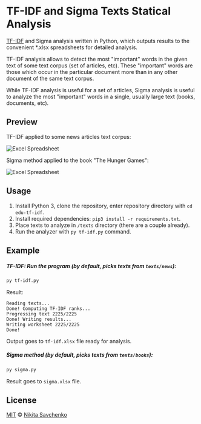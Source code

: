 # TF-IDF and Sigma Texts Statical Analysis

[TF-IDF](https://en.wikipedia.org/wiki/Tf%E2%80%93idf) and Sigma analysis written in Python, which 
outputs results to the convenient *.xlsx spreadsheets for detailed analysis.

TF-IDF analysis allows to detect the most "important" words in the given text of some text corpus 
(set of articles, etc). These "important" words are those which occur in the particular document
more than in any other document of the same text corpus.

While TF-IDF analysis is useful for a set of articles, Sigma analysis is useful to analyze the most 
"important" words in a single, usually large text (books, documents, etc).

Preview
-------

TF-IDF applied to some news articles text corpus:

![Excel Spreadsheet](https://user-images.githubusercontent.com/4989256/31280494-2f061e40-aab5-11e7-93b2-60f7a9341121.png)

Sigma method applied to the book "The Hunger Games":

![Excel Spreadsheet](https://user-images.githubusercontent.com/4989256/31403036-974b030a-ae00-11e7-8e6a-398e5bc5d3ae.png)

Usage
-----

1. Install Python 3, clone the repository, enter repository directory with `cd edu-tf-idf`.
2. Install required dependencies: `pip3 install -r requirements.txt`.
3. Place texts to analyze in `/texts` directory (there are a couple already).
4. Run the analyzer with `py tf-idf.py` command.

Example
-------

##### TF-IDF: Run the program (by default, picks texts from `texts/news`):

```bash
py tf-idf.py
```

Result:

```text
Reading texts...
Done! Computing TF-IDF ranks...
Progressing text 2225/2225
Done! Writing results...
Writing worksheet 2225/2225
Done!
```

Output goes to `tf-idf.xlsx` file ready for analysis.

##### Sigma method (by default, picks texts from `texts/books`):

```bash
py sigma.py
```

Result goes to `sigma.xlsx` file.

License
-------

[MIT](license) © [Nikita Savchenko](https://nikita.tk)
